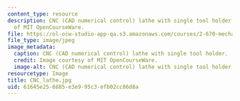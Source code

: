 ```yaml
---
content_type: resource
description: CNC (CAD numerical control) lathe with single tool holder. Image courtesy
  of MIT OpenCourseWare.
file: https://ol-ocw-studio-app-qa.s3.amazonaws.com/courses/2-670-mechanical-engineering-tools-january-iap-2004/61645e256885e3e995c3efb02cc86d8a_CNC_lathe.jpg
file_type: image/jpeg
image_metadata:
  caption: CNC (CAD numerical control) lathe with single tool holder.
  credit: Image courtesy of MIT OpenCourseWare.
  image-alt: CNC (CAD numerical control) lathe with single tool holder.
resourcetype: Image
title: CNC_lathe.jpg
uid: 61645e25-6885-e3e9-95c3-efb02cc86d8a
---
```

